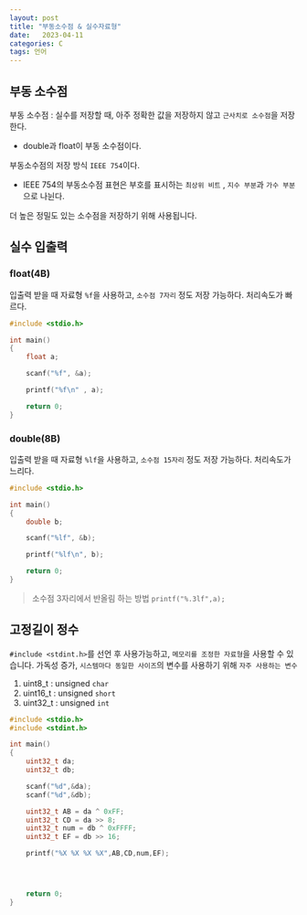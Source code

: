 ```yaml
---
layout: post
title: "부동소수점 & 실수자료형"
date:   2023-04-11
categories: C
tags: 언어
---
```


## 부동 소수점
부동 소수점 : 실수를 저장할 때, 아주 정확한 값을 저장하지 않고 `근사치로 소수점`을 저장한다. 
- double과 float이 부동 소수점이다.

부동소수점의 저장 방식 `IEEE 754`이다. 
- IEEE 754의 부동소수점 표현은 부호를 표시하는 `최상위 비트` , `지수 부분`과 `가수 부분`으로 나뉜다.

더 높은 정밀도 있는 소수점을 저장하기 위해 사용됩니다.

## 실수 입출력
### float(4B)
입출력 받을 때 자료형 `%f`을 사용하고, `소수점 7자리` 정도 저장 가능하다. 처리속도가 빠르다.
```cpp
#include <stdio.h>

int main()
{
	float a;

	scanf("%f", &a);

	printf("%f\n" , a);

	return 0;
}

```

### double(8B)
입출력 받을 때 자료형 `%lf`을 사용하고, `소수점 15자리` 정도 저장 가능하다. 처리속도가 느리다.
```cpp
#include <stdio.h>

int main()
{
	double b;

	scanf("%lf", &b);

	printf("%lf\n", b);

	return 0;
}

```

> 소수점 3자리에서 반올림 하는 방법
`printf("%.3lf",a);`

## 고정길이 정수
`#include <stdint.h>`를 선언 후 사용가능하고, `메모리를 조정한 자료형`을 사용할 수 있습니다. 가독성 증가, `시스템마다 동일한 사이즈`의 변수를 사용하기 위해
`자주 사용하는 변수`
1. uint8_t : unsigned `char`
2. uint16_t : unsigned `short`
3. uint32_t : unsigned `int`

```cpp
#include <stdio.h>
#include <stdint.h>

int main()
{
	uint32_t da;
	uint32_t db;

	scanf("%d",&da);
	scanf("%d",&db);

	uint32_t AB = da ^ 0xFF;
	uint32_t CD = da >> 8;
	uint32_t num = db ^ 0xFFFF;
	uint32_t EF = db >> 16;

	printf("%X %X %X %X",AB,CD,num,EF);




	return 0;
}

```
